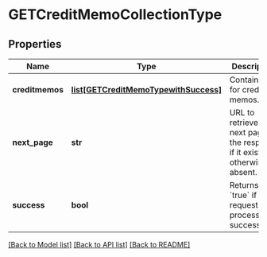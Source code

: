 # GETCreditMemoCollectionType

## Properties
Name | Type | Description | Notes
------------ | ------------- | ------------- | -------------
**creditmemos** | [**list[GETCreditMemoTypewithSuccess]**](GETCreditMemoTypewithSuccess.md) | Container for credit memos.  | [optional] 
**next_page** | **str** | URL to retrieve the next page of the response if it exists; otherwise absent.  | [optional] 
**success** | **bool** | Returns &#x60;true&#x60; if the request was processed successfully. | [optional] 

[[Back to Model list]](../README.md#documentation-for-models) [[Back to API list]](../README.md#documentation-for-api-endpoints) [[Back to README]](../README.md)


